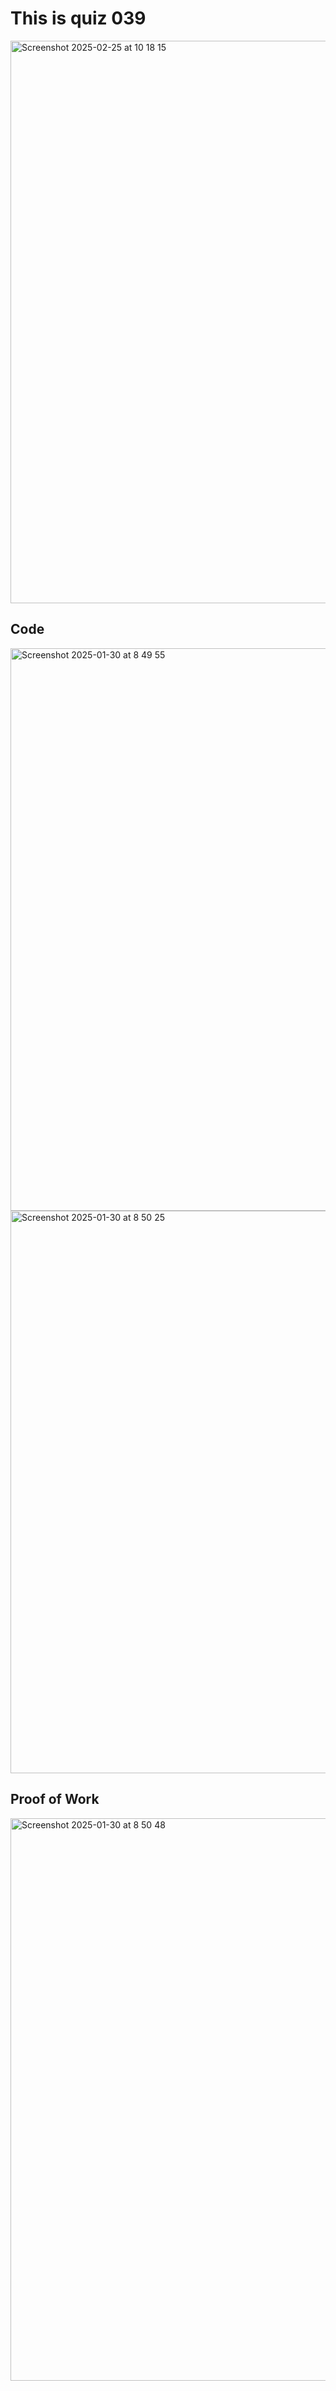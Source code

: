# This is quiz 039
<img width="900" alt="Screenshot 2025-02-25 at 10 18 15" src="https://github.com/user-attachments/assets/92a97636-0bb9-4d85-ae0b-425837b0b314" />

## Code
<img width="900" alt="Screenshot 2025-01-30 at 8 49 55" src="https://github.com/user-attachments/assets/d7bd2cd4-7318-4f40-ae58-b6aa81da36b3" />
<img width="900" alt="Screenshot 2025-01-30 at 8 50 25" src="https://github.com/user-attachments/assets/2a4587cf-1e8a-41de-80c3-be9b17a64487" />

## Proof of Work 

<img width="900" alt="Screenshot 2025-01-30 at 8 50 48" src="https://github.com/user-attachments/assets/a08cda66-398f-47d8-bfc1-8ab7b38db012" />
